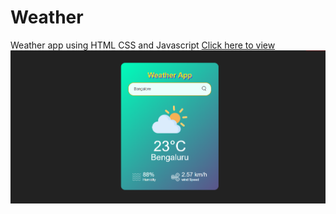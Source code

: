 # Weather
Weather app using HTML CSS and Javascript
<a href='https://6540710da77e1d4844978512--inquisitive-lolly-9c9e92.netlify.app/'>Click here to view</a>
<img src='Weather app.png'>
